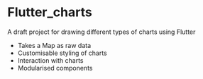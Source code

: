 # Flutter_charts

A draft project for drawing different types of charts using Flutter
- Takes a Map as raw data
- Customisable styling of charts
- Interaction with charts
- Modularised components
